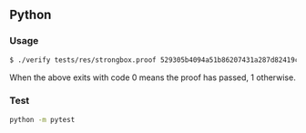 ## Python 

### Usage

```bash
$ ./verify tests/res/strongbox.proof 529305b4094a51b86207431a287d82419c242f0d9100f488a65e30a939e40135 1de35be63eaea67abc3f52fefdd684ee39145430ffb60fa940d9814fdef7d9fe  
```

When the above exits with code 0 means the proof has passed, 1 otherwise.

### Test

```bash
python -m pytest
```